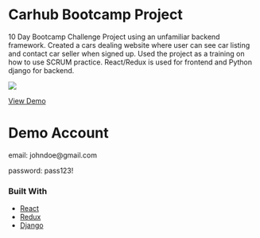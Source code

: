 # Carhub Bootcamp Project

10 Day Bootcamp Challenge Project using an unfamiliar backend framework. Created a cars dealing website where user can see car listing and contact car seller when signed up. Used the project as a training on how to use SCRUM practice.  React/Redux is used for frontend and Python django for backend.

![](https://i.gyazo.com/25261786659b86bfecb2c7adb29801fe.gif)

 <a href="https://harux-queue-ordering-d6to1rp1e.vercel.app/" target="_blank">View Demo</a>
 
# Demo Account
  <p> email:  johndoe@gmail.com</p>
  <p> password: pass123! </p>
  
  
### Built With
* [React](https://reactjs.org/)
* [Redux](https://redux.js.org/)
* [Django](https://www.djangoproject.com/)
